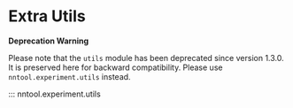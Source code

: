 # Extra Utils

**Deprecation Warning**

Please note that the `utils` module has been deprecated since version 1.3.0. It is preserved here for backward compatibility. Please use `nntool.experiment.utils` instead.

::: nntool.experiment.utils

